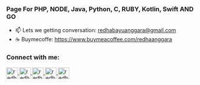 ### Page For PHP, NODE, Java, Python, C, RUBY, Kotlin, Swift AND GO

- 📫 Lets we getting conversation: redhabayuanggara@gmail.com
- ☕️ Buymecoffe: https://www.buymeacoffee.com/redhaanggara
<h3 align="left">Connect with me:</h3>
<p align="left">

  <a href="https://www.linkedin.com/in/redha-bayu-anggara-55a219b9/" target="_blank">
    <img align="center" 
         src="https://img.icons8.com/glyph-neue/64/000000/linkedin-circled.png" 
         alt="redha-bayu-anggara" 
         height="30" 
         width="30" />
  </a>

  <a href="https://medium.com/@redhabayuanggara" target="_blank">
    <img align="center" 
         src="https://img.icons8.com/sf-regular-filled/96/000000/medium-logo.png" 
         alt="redha-bayu-anggara" 
         height="30" 
         width="30" />
  </a>
 
  <a href="https://www.instagram.com/redhabayuanggara/" target="_blank">
    <img align="center" 
         src="https://img.icons8.com/material-rounded/96/000000/instagram-new.png" 
         alt="redha-bayu-anggara" 
         height="30" 
         width="30" />
  </a>
  
  <a href="https://twitter.com/redhaanggara" target="_blank">
    <img align="center" 
         src="https://img.icons8.com/ios-filled/50/000000/twitter.png"
         alt="redha-bayu-anggara"
         height="30"
         width="30" />
  </a>
  
  <a href="https://www.youtube.com/channel/UChGOfZQd0xqy18pnUrk7cxw" target="_blank">
    <img align="center" 
         src="https://img.icons8.com/ios-filled/50/000000/youtube-play.png" 
         alt="redha-bayu-anggara" 
         height="30" 
         width="30" />
  </a>

</p>
